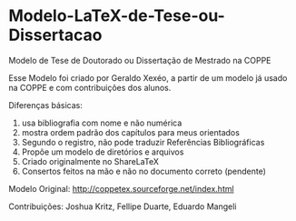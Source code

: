 # Modelo-LaTeX-de-Tese-ou-Dissertacao
Modelo de Tese de Doutorado ou Dissertação de Mestrado na COPPE

Esse Modelo foi criado por Geraldo Xexéo, a partir de um modelo já usado na COPPE e com contribuições dos alunos.

Diferenças básicas:
1) usa bibliografia com nome e não numérica
2) mostra ordem padrão dos capítulos para meus orientados
3) Segundo o registro, não pode traduzir Referências Bibliográficas
4) Propõe um modelo de diretórios e arquivos 
5) Criado originalmente no ShareLaTeX
6) Consertos feitos na mão e não no documento correto (pendente)

Modelo Original:
http://coppetex.sourceforge.net/index.html

Contribuições:
Joshua Kritz, Fellipe Duarte, Eduardo Mangeli

